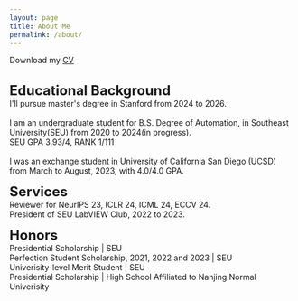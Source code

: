 ```yaml
---
layout: page
title: About Me
permalink: /about/
---
```

<p>
	Download my <a href="https://github.com/RussRobin/RussRobin.github.io/blob/7729c6298754b8077f3a4c466fc79e1f14428af1/resume%20Wenxiao%20Cai.pdf" download="CV">CV</a><br>
	<br>
</p>

<p>
	<font size="+2"><strong>Educational Background</strong></font>
	<br>
	I'll pursue master's degree in Stanford from 2024 to 2026.
	<br>
	<br>
	I am an undergraduate student for B.S. Degree of Automation, in Southeast University(SEU) from 2020 to 2024(in progress).
	<br> SEU GPA 3.93/4, RANK 1/111
	<br>
	<br>
	I was an exchange student in University of California San Diego (UCSD) from March to August, 2023, with 4.0/4.0 GPA.
	<br>
</p>


<p>
	<font size="+2"><strong> Services </strong></font>
	<br> Reviewer for NeurIPS 23, ICLR 24, ICML 24, ECCV 24. 
	<br> President of SEU LabVIEW Club, 2022 to 2023.
</p>

<p>
	<font size="+2"><strong> Honors </strong></font>
	<br> Presidential Scholarship | SEU
	<br> Perfection Student Scholarship, 2021, 2022 and 2023 | SEU
	<br> Univerisity-level Merit Student | SEU
	<br> Presidential Scholarship | High School Affiliated to Nanjing Normal Univerisity
</p>